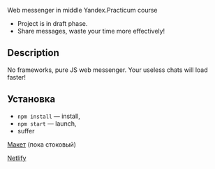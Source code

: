 Web messenger in middle Yandex.Practicum course

- Project is in draft phase.
- Share messages, waste your time more effectively!


## Description
No frameworks, pure JS web messenger. Your useless chats will load faster! 

## Установка

- `npm install` — install,
- `npm start` — launch,
- suffer

[Макет](https://www.figma.com/file/JzoXo8NR1FWPsCydl123Wt/Messenger?node-id=1%3A26) (пока стоковый)

[Netlify](https://deploy-preview-1--condescending-franklin-13fc1c.netlify.app/)

